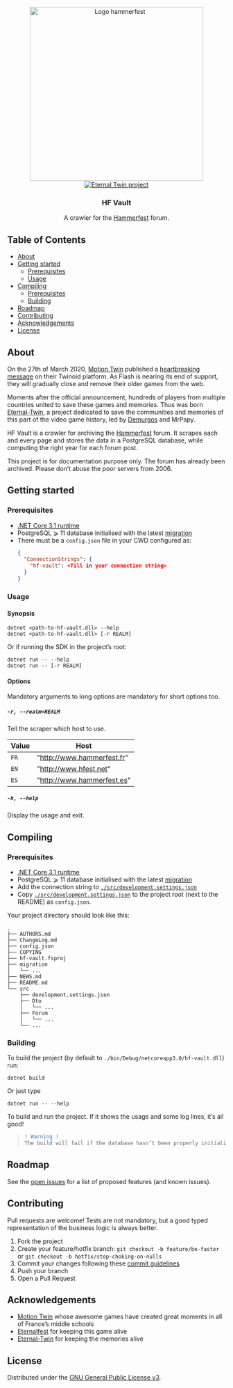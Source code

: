 <p align="center">
  <a href="http://hammerfest.fr">
    <img src="https://upload.wikimedia.org/wikipedia/fr/d/d9/Les_Cavernes_de_Hammerfest_Logo.png" alt="Logo hammerfest" width="400" />
  </a>
  <a href="https://eternal-twin.net">
    <img src="https://eternal-twin.net/assets/banner.png" alt="Eternal Twin project"/>
  </a>
  <h3 align="center"><strong>HF Vault</strong></h3>
  <p align="center">A crawler for the <a href="http://hammerfest.fr/forum.html">Hammerfest</a> forum.</p>
</p>

## Table of Contents

* [About](#about)
* [Getting started](#getting-started)
  * [Prerequisites](#prerequisites)
  * [Usage](#usage)
* [Compiling](#compiling)
  * [Prerequisites](#prerequisites-1)
  * [Building](#building)
* [Roadmap](#roadmap)
* [Contributing](#contributing)
* [Acknowledgements](#acknowledgements)
* [License](#license)

## About

On the 27th of March 2020, [Motion Twin] published a [heartbreaking message] on their Twinoid platform. As Flash is nearing its end of support, they will gradually close and remove their older games from the web.

Moments after the official announcement, hundreds of players from multiple countries united to save these games and memories. Thus was born [Eternal-Twin], a project dedicated to save the communities and memories of this part of the video game history, led by [Demurgos] and MrPapy.

HF Vault is a crawler for archiving the [Hammerfest] forum. It scrapes each and every page and stores the data in a PostgreSQL database, while computing the right year for each forum post.

This project is for documentation purpose only. The forum has already been archived. Please don’t abuse the poor servers from 2006.

## Getting started

### Prerequisites

- [.NET Core 3.1 runtime](https://dotnet.microsoft.com/download/dotnet-core/3.1)
- PostgreSQL ⩾ 11 database initialised with the latest [migration](./migration)
- There must be a `config.json` file in your CWD configured as:
  ```json
  {
    "ConnectionStrings": {
      "hf-vault": <fill in your connection string>
    }
  }
  ```

### Usage

#### Synopsis
```
dotnet <path-to-hf-vault.dll> --help
dotnet <path-to-hf-vault.dll> [-r REALM]
```
Or if running the SDK in the project’s root:
```
dotnet run -- --help
dotnet run -- [-r REALM]
```

#### Options

Mandatory arguments to long options are mandatory for short options too.

##### `-r, --realm=REALM`
Tell the scraper which host to use.

| Value| Host                       |
|------|----------------------------|
| `FR` | "http://www.hammerfest.fr" |
| `EN` | "http://www.hfest.net"     |
| `ES` | "http://www.hammerfest.es" |

##### `-h, --help`
Display the usage and exit.

## Compiling

### Prerequisites

- [.NET Core 3.1 runtime](https://dotnet.microsoft.com/download/dotnet-core/3.1)
- PostgreSQL ⩾ 11 database initialised with the latest [migration](./migration)
- Add the connection string to [`./src/development.settings.json`](./src/development.settings.json)
- Copy [`./src/development.settings.json`](./src/development.settings.json) to the project root (next to the README) as `config.json`.

Your project directory should look like this:
```
.
├── AUTHORS.md
├── ChangeLog.md
├── config.json
├── COPYING
├── hf-vault.fsproj
├── migration
│   └── ...
├── NEWS.md
├── README.md
└── src
    ├── development.settings.json
    ├── Dto
    │   └── ...
    ├── Forum
    │   └── ...
    └── ...
```

### Building

To build the project (by default to `./bin/Debug/netcoreapp3.0/hf-vault.dll`) run:
```
dotnet build
```
Or just type
```
dotnet run -- --help
```
To build and run the project. If it shows the usage and some log lines, it’s all good!

> ```diff
> ! Warning !
> The build will fail if the database hasn’t been properly initialised.
> ```

## Roadmap

See the [open issues] for a list of proposed features (and known issues).

## Contributing

Pull requests are welcome! Tests are not mandatory, but a good typed representation of the business logic is always better.

1. Fork the project
2. Create your feature/hotfix branch: `git checkout -b feature/be-faster` or `git checkout -b hotfix/stop-choking-on-nulls`
3. Commit your changes following these [commit guidelines]
4. Push your branch
5. Open a Pull Request

## Acknowledgements

- [Motion Twin] whose awesome games have created great moments in all of France’s middle schools
- [Eternalfest] for keeping this game alive
- [Eternal-Twin] for keeping the memories alive

## License

Distributed under the [GNU General Public License v3].

[Motion Twin]: https://motion-twin.com
[heartbreaking message]: https://twinoid.com/fr/article-fr/6437/twinoid-et-les-jeux-web-de-motion-twin-evoluent
[Eternal-Twin]: https://eternal-twin.net
[Demurgos]: https://github.com/demurgos
[Hammerfest]: http://hfest.net/
[open issues]: https://github.com/Aksamyt/hf-vault/issues
[commit guidelines]: https://chris.beams.io/posts/git-commit/
[Eternalfest]: https://eternalfest.net
[GNU General Public License v3]: https://www.gnu.org/licenses/gpl-3.0.html
